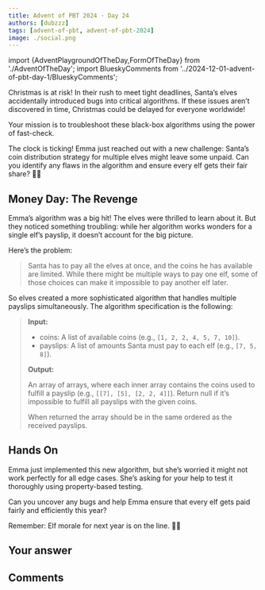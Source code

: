 ```yaml
---
title: Advent of PBT 2024 · Day 24
authors: [dubzzz]
tags: [advent-of-pbt, advent-of-pbt-2024]
image: ./social.png
---
```


import {AdventPlaygroundOfTheDay,FormOfTheDay} from './AdventOfTheDay';
import BlueskyComments from '../2024-12-01-advent-of-pbt-day-1/BlueskyComments';

Christmas is at risk! In their rush to meet tight deadlines, Santa’s elves accidentally introduced bugs into critical algorithms. If these issues aren’t discovered in time, Christmas could be delayed for everyone worldwide!

Your mission is to troubleshoot these black-box algorithms using the power of fast-check.

The clock is ticking! Emma just reached out with a new challenge: Santa’s coin distribution strategy for multiple elves might leave some unpaid. Can you identify any flaws in the algorithm and ensure every elf gets their fair share? 🎄✨

<!--truncate-->

## Money Day: The Revenge

Emma’s algorithm was a big hit! The elves were thrilled to learn about it. But they noticed something troubling: while her algorithm works wonders for a single elf’s payslip, it doesn’t account for the big picture.

Here’s the problem:

> Santa has to pay all the elves at once, and the coins he has available are limited. While there might be multiple ways to pay one elf, some of those choices can make it impossible to pay another elf later.

So elves created a more sophisticated algorithm that handles multiple payslips simultaneously. The algorithm specification is the following:

> **Input:**
>
> - coins: A list of available coins (e.g., `[1, 2, 2, 4, 5, 7, 10]`).
> - payslips: A list of amounts Santa must pay to each elf (e.g., `[7, 5, 8]`).
>
> **Output:**
>
> An array of arrays, where each inner array contains the coins used to fulfill a payslip (e.g., `[[7], [5], [2, 2, 4]]`).
> Return null if it’s impossible to fulfill all payslips with the given coins.
>
> When returned the array should be in the same ordered as the received payslips.

## Hands On

Emma just implemented this new algorithm, but she’s worried it might not work perfectly for all edge cases. She’s asking for your help to test it thoroughly using property-based testing.

Can you uncover any bugs and help Emma ensure that every elf gets paid fairly and efficiently this year?

Remember: Elf morale for next year is on the line. 🎄✨

<AdventPlaygroundOfTheDay />

## Your answer

<FormOfTheDay />

## Comments

<BlueskyComments url="" />

